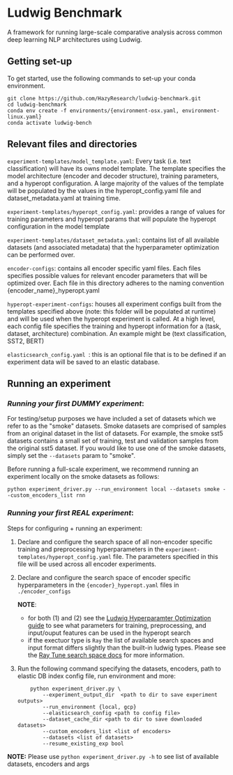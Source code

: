 # Ludwig Benchmark
A framework for running large-scale comparative analysis across common deep learning NLP architectures using Ludwig.

## **Getting set-up**
To get started, use the following commands to set-up your conda environment. 
```
git clone https://github.com/HazyResearch/ludwig-benchmark.git
cd ludwig-benchmark
conda env create -f environments/{environment-osx.yaml, environment-linux.yaml}
conda activate ludwig-bench
```

## **Relevant files and directories**
`experiment-templates/model_template.yaml`: Every task (i.e. text classification) will have its owns model template. The template specifies the model architecture (encoder and decoder structure), training parameters, and a hyperopt configuration. A large majority of the values of the template will be populated by the values in the hyperopt_config.yaml file and dataset_metadata.yaml at training time.

`experiment-templates/hyperopt_config.yaml`: provides a range of values for training parameters and hyperopt params that will populate the hyperopt configuration in the model template

`experiment-templates/dataset_metadata.yaml`: contains list of all available datasets (and associated metadata) that the hyperparameter optimization can be performed over.

`encoder-configs`: contains all encoder specific yaml files. Each files specifies possible values for relevant encoder parameters that will be optimized over. Each file in this directory adheres to the naming convention {encoder_name}_hyperopt.yaml

`hyperopt-experiment-configs`: houses all experiment configs built from the templates specified above (note: this folder will be populated at runtime) and will be used when the hyperopt experiment is called. At a high level, each config file specifies the training and hyperopt information for a (task, dataset, architecture) combination. An example might be (text classification, SST2, BERT)

`elasticsearch_config.yaml `: this is an optional file that is to be defined if an experiment data will be saved to an elastic database.


## **Running an experiment**

### *Running your first DUMMY experiment*:

For testing/setup purposes we have included a set of datasets which we refer to as the "smoke" datasets. Smoke datasets are comprised of samples from an original dataset in the list of datasets. For example, the smoke sst5 datasets contains a small set of training, test and validation samples from the original sst5 dataset. If you would like to use one of the smoke datasets, simply set the `--datasets` param to "smoke".

Before running a full-scale experiment, we recommend running an experiment locally on the smoke datasets as follows:
```
python experiment_driver.py --run_environment local --datasets smoke --custom_encoders_list rnn
```

### *Running your first REAL experiment*:

Steps for configuring + running an experiment:
1. Declare and configure the search space of all non-encoder specific training and preprocessing hyperparameters in the `experiment-templates/hyperopt_config.yaml` file. The parameters specified in this file will be used across all encoder experiments.
2. Declare and configure the search space of encoder specific hyperparameters in the `{encoder}_hyperopt.yaml` files in `./encoder_configs` 

    **NOTE**: 
    * for both (1) and (2) see the [Ludwig Hyperparamter Optimization guide](https://ludwig-ai.github.io/ludwig-docs/user_guide/#hyper-parameter-optimization) to see what parameters for training, preprocessing, and input/ouput features
    can be used in the hyperopt search
    * if the exectuor type is `Ray` the list of available search spaces and input format differs slightly than the built-in ludwig types. Please see the [Ray Tune search space docs](https://docs.ray.io/en/master/tune/api_docs/search_space.html) for more information.

3. Run the following command specifying the datasets, encoders, path to elastic DB index config file, run environment and more:

    ```
        python experiment_driver.py \
            --experiment_output_dir  <path to dir to save experiment outputs>
            --run_environment {local, gcp}
            --elasticsearch_config <path to config file>
            --dataset_cache_dir <path to dir to save downloaded datasets>
            --custom_encoders_list <list of encoders>
            --datasets <list of datasets>
            --resume_existing_exp bool

    ``` 

**NOTE:** Please use `python experiment_driver.py -h` to see list of available datasets, encoders and args




